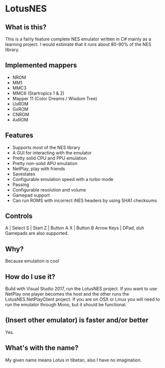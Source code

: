# LotusNES
## What is this?
This is a fairly feature complete NES emulator written in C# mainly as a learning project. I would estimate that it runs about 80-90% of the NES library.

## Implemented mappers
- NROM
- MM1
- MMC3
- MMC6 (Startropics 1 & 2)
- Mapper 11 (Color Dreams / Wisdom Tree)
- UxROM
- GxROM
- CNROM
- AxROM

## Features
- Supports most of the NES library
- A GUI for interacting with the emulator
- Pretty solid CPU and PPU emulation
- Pretty non-solid APU emulation
- NetPlay, play with friends
- Savestates
- Configurable emulation speed with a turbo mode
- Pausing
- Configurable resolution and volume
- Gamepad support
- Can run ROMS with incorrect iNES headers by using SHA1 checksums

## Controls
A | Select
S | Start
Z | Button A
X | Button B
Arrow Keys | DPad, duh
Gamepads are also supported.

## Why?
Because emulation is cool

## How do I use it?
Build with Visual Studio 2017, run the LotusNES project. If you want to use NetPlay one player becomes the host and the other runs the LotusNES.NetPlayClient project.
If you are on OSX or Linux you will need to run the emulator through Mono, but it should be functional.

## (Insert other emulator) is faster and/or better
Yes.

## What's with the name?
My given name means Lotus in tibetan, also I have no imagination.
